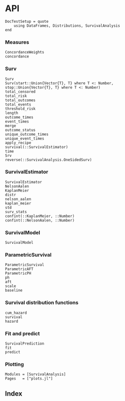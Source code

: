 # API

```@meta
DocTestSetup = quote
    using DataFrames, Distributions, SurvivalAnalysis
end
```

### Measures

```@docs
ConcordanceWeights
concordance
```

### Surv

```@docs
Surv
Surv(start::Union{Vector{T}, T} where T <: Number, stop::Union{Vector{T}, T} where T <: Number)
total_censored
total_risk
total_outcomes
total_events
threshold_risk
length
outcome_times
event_times
merge
outcome_status
unique_outcome_times
unique_event_times
apply_recipe
survival(::SurvivalEstimator)
time
Srv
reverse(::SurvivalAnalysis.OneSidedSurv)
```

### SurvivalEstimator

```@docs
SurvivalEstimator
NelsonAalen
KaplanMeier
distr
nelson_aalen
kaplan_meier
std
surv_stats
confint(::KaplanMeier, ::Number)
confint(::NelsonAalen, ::Number)
```

### SurvivalModel

```@docs
SurvivalModel
```

### ParametricSurvival

```@docs
ParametricSurvival
ParametricAFT
ParametricPH
ph
aft
scale
baseline
```

### Survival distribution functions

```@docs
cum_hazard
survival
hazard
```

### Fit and predict

```@docs
SurvivalPrediction
fit
predict
```

### Plotting

```@autodocs
Modules = [SurvivalAnalysis]
Pages   = ["plots.jl"]
```

## Index

```@index
```
